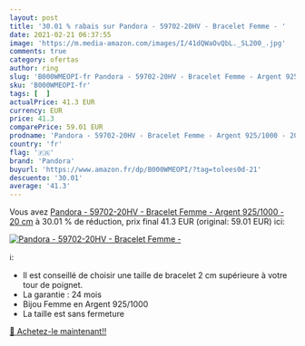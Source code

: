 ```yaml
---
layout: post
title: '30.01 % rabais sur Pandora - 59702-20HV - Bracelet Femme - '
date: 2021-02-21 06:37:55
image: 'https://m.media-amazon.com/images/I/41dQWaOvQbL._SL200_.jpg'
comments: true
category: ofertas
author: ring
slug: 'B000WMEOPI-fr Pandora - 59702-20HV - Bracelet Femme - Argent 925/1000 -...'
sku: 'B000WMEOPI-fr'
tags: [  ]
actualPrice: 41.3 EUR
currency: EUR
price: 41.3
comparePrice: 59.01 EUR
prodname: 'Pandora - 59702-20HV - Bracelet Femme - Argent 925/1000 - 20 cm'
country: 'fr'
flag: '🇫🇷'
brand: 'Pandora'
buyurl: 'https://www.amazon.fr/dp/B000WMEOPI/?tag=tolees0d-21'
descuento: '30.01'
average: '41.3'
---
```


Vous avez [Pandora - 59702-20HV - Bracelet Femme - Argent 925/1000 - 20 cm](https://www.amazon.fr/dp/B000WMEOPI/?tag=tolees0d-21)  à  30.01 % de réduction, prix final  41.3 EUR (original: 59.01 EUR) ici:

[![Pandora - 59702-20HV - Bracelet Femme - ](https://m.media-amazon.com/images/I/41dQWaOvQbL._SL200_.jpg)](https://www.amazon.fr/dp/B000WMEOPI/?tag=tolees0d-21)

ℹ️:

- Il est conseillé de choisir une taille de bracelet 2 cm supérieure à votre tour de poignet.
- La garantie : 24 mois
- Bijou Femme en Argent 925/1000
- La taille est sans fermeture

[🛒 Achetez-le maintenant!!](https://www.amazon.fr/dp/B000WMEOPI/?tag=tolees0d-21)
